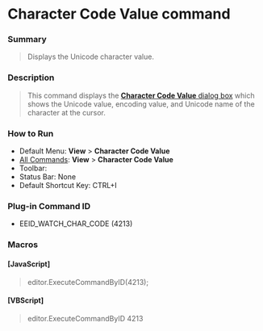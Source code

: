 # Character Code Value command

### Summary

> Displays the Unicode character value.

### Description

> This command displays the [**Character Code Value** dialog box](../../dlg/character_code_value_dialog/index) which shows the Unicode value, encoding value, and Unicode name of the character at the cursor.

### How to Run

- Default Menu: **View** \> **Character Code Value**
- [All Commands](../tools/all_commands): **View** >
**Character Code Value**
- Toolbar:
- Status Bar: None
- Default Shortcut Key: CTRL+I

### Plug-in Command ID

- EEID\_WATCH\_CHAR\_CODE (4213)

### Macros

#### \[JavaScript\]

> editor.ExecuteCommandByID(4213);

#### \[VBScript\]

> editor.ExecuteCommandByID 4213